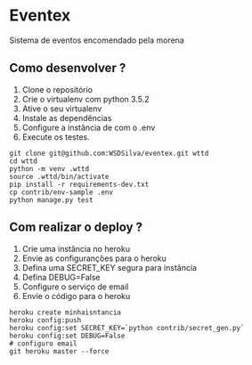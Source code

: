 # Eventex

Sistema de eventos encomendado pela morena

## Como desenvolver ?

1. Clone o repositório
2. Crie o virtualenv com python 3.5.2
3. Ative o seu virtualenv
4. Instale as dependências
5. Configure a instância de com o .env
6. Execute os testes.

```console
git clone git@github.com:WSDSilva/eventex.git wttd
cd wttd
python -m venv .wttd
source .wttd/bin/activate
pip install -r requirements-dev.txt
cp contrib/env-sample .env
python manage.py test
```

## Com realizar o deploy ?
1. Crie uma instância no heroku
2. Envie as configuranções para o heroku
3. Defina uma SECRET_KEY segura para instância
4. Defina DEBUG=False
5. Configure o serviço de email
6. Envie o código para o heroku

```console
heroku create minhaisntancia
heroku config:push
heroku config:set SECRET_KEY=`python contrib/secret_gen.py`
heroku config:set DEBUG=False
# configuro email
git heroku master --force
```

